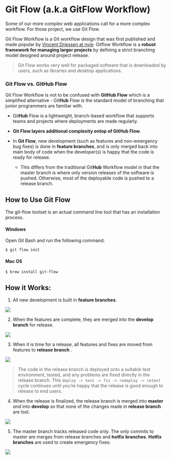 # Git Flow (a.k.a GitFlow Workflow)
Some of our more complex web applications call for a more complex workflow. For those project, we use Git Flow.  

Git Flow Workflow is a Git workflow design that was first published and made popular by [Vincent Driessen at nvie](https://nvie.com/posts/a-successful-git-branching-model/). Gitflow Workflow is a **robust framework for managing larger projects** by defining a strict branching model designed around project release.

> Git Flow works very well for packaged software that is downloaded by users, such as libraries and desktop applications.

### Git Flow vs. GitHub Flow
Git Flow Workflow is not to be confused with **GitHub Flow** which is a simplified alternative - Git**Hub** Flow is the standard model of branching that junior programmers are familiar with.  

* Git**Hub** Flow is a lightweight, branch-based workflow that supports teams and projects where deployments are made regularly.

* **Git Flow layers additional complexity ontop of GitHub Flow**. 

* In **Git Flow**, new development (such as features and non-emergency bug fixes) is done in **feature branches**, and is only merged back into main body of code when the developer(s) is happy that the code is ready for release.

    - This differs from the traditional Git**Hub** Workflow model in that the master branch is where only version releases of the software is pushed.  Otherwise, most of the deployable code is pushed to a release branch.

## How to Use Git Flow
The git-flow toolset is an actual command line tool that has an installation process. 

#### Windows
Open Git Bash and run the following command:
```
$ git flow init
```

#### Mac OS
```
$ brew install git-flow
```

## How it Works:

1.  All new development is built in **feature branches**.

<img src="./images/gitflow-1.png">

2. When the features are complete, they are merged into the **develop branch** for release.

<img src="./images/gitflow-2.png">

3. When it is time for a release, all features and fixes are moved from features to **release branch** .

<img src="./images/gitflow-3.png">

> The code in the release branch is deployed onto a suitable test environment, tested, and any problems are fixed directly in the release branch. This `deploy -> test -> fix -> redeploy -> retest` cycle continues until you’re happy that the release is good enough to release to end users.

4. When the release is finalized, the release branch is merged into **master** *and* into **develop** so that none of the changes made in **release branch** are lost.

<img src="./images/gitflow-4.png">

5. The master branch tracks released code only. The only commits to master are merges from release branches and **hotfix branches**.  **Hotfix branches** are used to create emergency fixes:

<img src="./images/gitflow-5.png">